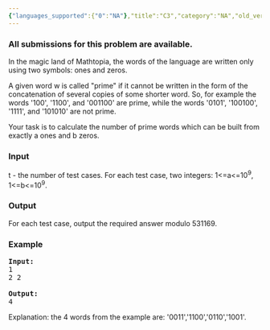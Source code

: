 ```yaml
---
{"languages_supported":{"0":"NA"},"title":"C3","category":"NA","old_version":true,"problem_code":"C3","tags":{"0":"NA"},"layout":"problem"}
---
```


<h3> All submissions for this problem are available. </h3><p>In the magic land of Mathtopia, the words of the language are written only using two symbols: ones and zeros.
</p><p>
A given word w is called "prime" if it cannot be written in the form of the concatenation of several copies of some shorter word. So, for example the words '100', '1100', and '001100' are prime, while the words '0101', '100100', '1111', and '101010' are not prime.
</p><p>Your task is to calculate the number of prime words which can be built from exactly a ones and b zeros.

<h3>Input</h3>
</p><p>t - the number of test cases. For each test case, two integers: 1&lt;=a&lt;=10<sup>9</sup>, 1&lt;=b&lt;=10<sup>9</sup>.

<h3>Output</h3>
</p><p>For each test case, output the required answer modulo 531169.

<h3>Example</h3>

<pre>
<b>Input:</b>
1
2 2

<b>Output:</b>
4
</pre>

Explanation: the 4 words from the example are:
'0011','1100','0110','1001'.</p>    